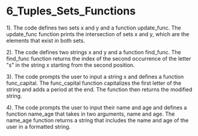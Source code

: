 # 6_Tuples_Sets_Functions
1).
The code defines two sets x and y and a function update_func. The update_func function prints the intersection of sets x and y, which are the elements that exist in both sets.

2).
The code defines two strings x and y and a function find_func. The find_func function returns the index of the second occurrence of the letter "s" in the string x starting from the second position.

3).
The code prompts the user to input a string x and defines a function func_capital. The func_capital function capitalizes the first letter of the string and adds a period at the end. The function then returns the modified string.

4).
The code prompts the user to input their name and age and defines a function name_age that takes in two arguments, name and age. The name_age function returns a string that includes the name and age of the user in a formatted string.
